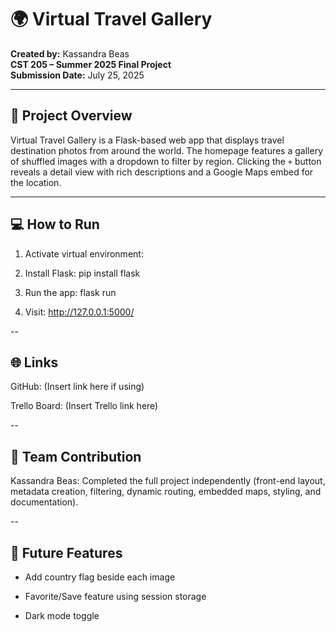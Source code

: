 # 🌍 Virtual Travel Gallery

**Created by:** Kassandra Beas  
**CST 205 – Summer 2025 Final Project**  
**Submission Date:** July 25, 2025

---

## 📸 Project Overview

Virtual Travel Gallery is a Flask-based web app that displays travel destination photos from around the world. The homepage features a gallery of shuffled images with a dropdown to filter by region. Clicking the `+` button reveals a detail view with rich descriptions and a Google Maps embed for the location.

---

## 💻 How to Run

1. Activate virtual environment:

2. Install Flask: pip install flask

3. Run the app: flask run

4. Visit: http://127.0.0.1:5000/

--

## 🌐 Links

GitHub: (Insert link here if using)

Trello Board: (Insert Trello link here)

-- 

## 🤝 Team Contribution

Kassandra Beas: Completed the full project independently (front-end layout, metadata creation, filtering, dynamic routing, embedded maps, styling, and documentation).

--

## 🚀 Future Features

- Add country flag beside each image

- Favorite/Save feature using session storage

- Dark mode toggle

